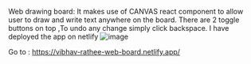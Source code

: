 Web drawing board:
It makes use of CANVAS react component to allow user to draw and write text anywhere on the board. There are 2 toggle buttons on top ,To undo any change simply click backspace. I have deployed the app on netlify
![image](https://user-images.githubusercontent.com/75633452/134377374-2828f9aa-1b30-4ff3-9173-a4f955c2a335.png)


Go to : https://vibhav-rathee-web-board.netlify.app/
